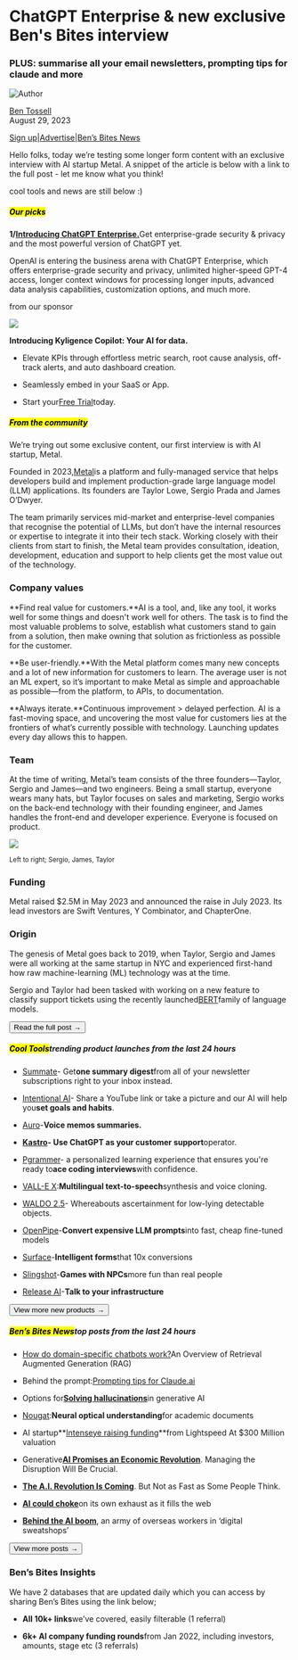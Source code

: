# ChatGPT Enterprise & new exclusive Ben's Bites interview

### PLUS: summarise all your email newsletters, prompting tips for claude and more

![Author](https://media.beehiiv.com/cdn-cgi/image/fit=scale-down,format=auto,onerror=redirect,quality=80/uploads/user/profile_picture/fc858b4d-39e3-4be1-abf4-2b55504e21a2/thumb_uJ4UYake_400x400.jpg)

[Ben Tossell](https://bensbites.beehiiv.com/authors/fc858b4d-39e3-4be1-abf4-2b55504e21a2)\
August 29, 2023

[Sign up](https://www.bensbites.co/?utm_source=bensbites\&utm_medium=referral\&utm_campaign=chatgpt-enterprise-new-exclusive-ben-s-bites-interview)|[Advertise](https://sponsor.bensbites.co/?utm_source=bensbites\&utm_medium=referral\&utm_campaign=chatgpt-enterprise-new-exclusive-ben-s-bites-interview)|[Ben’s Bites News](https://news.bensbites.co/?utm_source=bensbites\&utm_medium=referral\&utm_campaign=chatgpt-enterprise-new-exclusive-ben-s-bites-interview)

Hello folks, today we’re testing some longer form content with an exclusive interview with AI startup Metal. A snippet of the article is below with a link to the full post - let me know what you think!

cool tools and news are still below :)

##### <mark>**Our picks**</mark>

**1/**[**Introducing ChatGPT Enterprise.**](https://openai.com/blog/introducing-chatgpt-enterprise?utm_source=bensbites\&utm_medium=referral\&utm_campaign=chatgpt-enterprise-new-exclusive-ben-s-bites-interview)Get enterprise-grade security & privacy and the most powerful version of ChatGPT yet.

OpenAI is entering the business arena with ChatGPT Enterprise, which offers enterprise-grade security and privacy, unlimited higher-speed GPT-4 access, longer context windows for processing longer inputs, advanced data analysis capabilities, customization options, and much more.

from our sponsor

[![](https://media.beehiiv.com/cdn-cgi/image/fit=scale-down,format=auto,onerror=redirect,quality=80/uploads/asset/file/0775fef8-cb87-4c66-87af-9682c137c6ed/2SBpVyOQcBwansE8AfBC2bpqQ0W_Unknown.png)](https://kyligence.io/copilot?utm_medium=newsletter\&utm_source=bensbites\&utm_campaign=ky_community_bensbite_ads)

**Introducing Kyligence Copilot: Your AI for data.**

- Elevate KPIs through effortless metric search, root cause analysis, off-track alerts, and auto dashboard creation.

- Seamlessly embed in your SaaS or App.

- Start your[Free Trial](https://kyligence.io/copilot?utm_medium=newsletter\&utm_source=bensbites\&utm_campaign=ky_community_bensbite_ads)today.

##### <mark>**From the community**</mark>

We’re trying out some exclusive content, our first interview is with AI startup, Metal.

Founded in 2023,[Metal](https://getmetal.io/?utm_source=bensbites\&utm_medium=referral\&utm_campaign=chatgpt-enterprise-new-exclusive-ben-s-bites-interview)is a platform and fully-managed service that helps developers build and implement production-grade large language model (LLM) applications. Its founders are Taylor Lowe, Sergio Prada and James O’Dwyer.

The team primarily services mid-market and enterprise-level companies that recognise the potential of LLMs, but don’t have the internal resources or expertise to integrate it into their tech stack. Working closely with their clients from start to finish, the Metal team provides consultation, ideation, development, education and support to help clients get the most value out of the technology.

### Company values

\*\*Find real value for customers.\*\*AI is a tool, and, like any tool, it works well for some things and doesn't work well for others. The task is to find the most valuable problems to solve, establish what customers stand to gain from a solution, then make owning that solution as frictionless as possible for the customer.

\*\*Be user-friendly.\*\*With the Metal platform comes many new concepts and a lot of new information for customers to learn. The average user is not an ML expert, so it’s important to make Metal as simple and approachable as possible—from the platform, to APIs, to documentation.

\*\*Always iterate.\*\*Continuous improvement > delayed perfection. AI is a fast-moving space, and uncovering the most value for customers lies at the frontiers of what’s currently possible with technology. Launching updates every day allows this to happen.

### Team

At the time of writing, Metal’s team consists of the three founders—Taylor, Sergio and James—and two engineers. Being a small startup, everyone wears many hats, but Taylor focuses on sales and marketing, Sergio works on the back-end technology with their founding engineer, and James handles the front-end and developer experience. Everyone is focused on product.

![](https://media.beehiiv.com/cdn-cgi/image/fit=scale-down,format=auto,onerror=redirect,quality=80/uploads/asset/file/8fcdaef9-9e14-4af7-842e-62db6fad8862/Pilot_SF_2023_Half_304__1_.jpg)

<small>Left to right; Sergio, James, Taylor</small>

### Funding

Metal raised $2.5M in May 2023 and announced the raise in July 2023. Its lead investors are Swift Ventures, Y Combinator, and ChapterOne.

### Origin

The genesis of Metal goes back to 2019, when Taylor, Sergio and James were all working at the same startup in NYC and experienced first-hand how raw machine-learning (ML) technology was at the time.

Sergio and Taylor had been tasked with working on a new feature to classify support tickets using the recently launched[BERT](https://en.wikipedia.org/wiki/BERT_\(language_model\)?utm_source=bensbites\&utm_medium=referral\&utm_campaign=chatgpt-enterprise-new-exclusive-ben-s-bites-interview)family of language models.

[<button>Read the full post →</button>](https://bensbites.beehiiv.com/p/startup-profle-metal)

##### <mark>**Cool Tools**</mark>trending product launches from the last 24 hours

- [Summate](https://www.summate.io/?utm_source=bensbites\&utm_medium=referral\&utm_campaign=chatgpt-enterprise-new-exclusive-ben-s-bites-interview)- Get**one summary digest**from all of your newsletter subscriptions right to your inbox instead.

- [Intentional AI](https://www.intentionalai.app/?utm_source=bensbites\&utm_medium=referral\&utm_campaign=chatgpt-enterprise-new-exclusive-ben-s-bites-interview)- Share a YouTube link or take a picture and our AI will help you**set goals and habits**.

- [Auro](https://apps.apple.com/app/auro-voice-memos-summaries/id6450416604?utm_source=bensbites\&utm_medium=referral\&utm_campaign=chatgpt-enterprise-new-exclusive-ben-s-bites-interview)-**Voice memos summaries.**

- [**Kastro**](https://kastro.chat/?utm_source=bensbites\&utm_medium=referral\&utm_campaign=chatgpt-enterprise-new-exclusive-ben-s-bites-interview)**- Use ChatGPT as your customer support**operator.

- [Pgrammer](https://www.pgrammer.com/?utm_source=bensbites\&utm_medium=referral\&utm_campaign=chatgpt-enterprise-new-exclusive-ben-s-bites-interview)- a personalized learning experience that ensures you're ready to**ace coding interviews**with confidence.

- [VALL-E X](https://github.com/Plachtaa/VALL-E-X?utm_source=bensbites\&utm_medium=referral\&utm_campaign=chatgpt-enterprise-new-exclusive-ben-s-bites-interview):**Multilingual text-to-speech**synthesis and voice cloning.

- [WALDO 2.5](https://github.com/stephansturges/WALDO?utm_source=bensbites\&utm_medium=referral\&utm_campaign=chatgpt-enterprise-new-exclusive-ben-s-bites-interview)- Whereabouts ascertainment for low-lying detectable objects.

- [OpenPipe](https://openpipe.ai/?utm_source=bensbites\&utm_medium=referral\&utm_campaign=chatgpt-enterprise-new-exclusive-ben-s-bites-interview)-**Convert expensive LLM prompts**into fast, cheap fine-tuned models

- [Surface](https://withsurface.com/?utm_source=bensbites\&utm_medium=referral\&utm_campaign=chatgpt-enterprise-new-exclusive-ben-s-bites-interview)-**Intelligent forms**that 10x conversions

- [Slingshot](https://www.sling-shot.ai/?utm_source=bensbites\&utm_medium=referral\&utm_campaign=chatgpt-enterprise-new-exclusive-ben-s-bites-interview)-**Games with NPCs**more fun than real people

- [Release AI](https://release.com/?utm_source=bensbites\&utm_medium=referral\&utm_campaign=chatgpt-enterprise-new-exclusive-ben-s-bites-interview)-**Talk to your infrastructure**

[<button>View more new products →</button>](https://news.bensbites.co/tags/show?utm_source=bensbites\&utm_medium=referral\&utm_campaign=chatgpt-enterprise-new-exclusive-ben-s-bites-interview)

##### <mark>**Ben’s Bites News**</mark>top posts from the last 24 hours

- [How do domain-specific chatbots work?](https://scriv.ai/guides/retrieval-augmented-generation-overview/?utm_source=bensbites\&utm_medium=referral\&utm_campaign=chatgpt-enterprise-new-exclusive-ben-s-bites-interview)An Overview of Retrieval Augmented Generation (RAG)

- Behind the prompt:[Prompting tips for Claude.ai](https://www.youtube.com/watch?v=OfUn6HjwXhI\&ab_channel=Anthropic)

- Options for[**Solving hallucinations**](https://www.pinecone.io/learn/options-for-solving-hallucinations-in-generative-ai/?hss_channel=tw-1287624141001109504\&utm_source=bensbites\&utm_medium=referral\&utm_campaign=chatgpt-enterprise-new-exclusive-ben-s-bites-interview)in generative AI

- [Nougat](https://huggingface.co/papers/2308.13418?utm_source=bensbites\&utm_medium=referral\&utm_campaign=chatgpt-enterprise-new-exclusive-ben-s-bites-interview):**Neural optical understanding**for academic documents

- AI startup\*\*[Intenseye raising funding](https://www.forbes.com/sites/davidjeans/2023/08/28/lightspeed-intenseye-ai/?utm_source=bensbites\&utm_medium=referral\&utm_campaign=chatgpt-enterprise-new-exclusive-ben-s-bites-interview)\*\*from Lightspeed At $300 Million valuation

- Generative[**AI Promises an Economic Revolution**](https://www.wsj.com/articles/generative-ai-promises-an-economic-revolution-managing-the-disruption-will-be-crucial-b1c0f054?utm_source=bensbites\&utm_medium=referral\&utm_campaign=chatgpt-enterprise-new-exclusive-ben-s-bites-interview). Managing the Disruption Will Be Crucial.

- [**The A.I. Revolution Is Coming**](https://www.nytimes.com/2023/08/29/technology/ai-revolution-time.html?utm_source=bensbites\&utm_medium=referral\&utm_campaign=chatgpt-enterprise-new-exclusive-ben-s-bites-interview). But Not as Fast as Some People Think.

- [**AI could choke**](https://www.axios.com/2023/08/28/ai-content-flood-model-collapse?utm_source=bensbites\&utm_medium=referral\&utm_campaign=chatgpt-enterprise-new-exclusive-ben-s-bites-interview)on its own exhaust as it fills the web

- [**Behind the AI boom**](https://www.washingtonpost.com/world/2023/08/28/scale-ai-remotasks-philippines-artificial-intelligence/?utm_source=bensbites\&utm_medium=referral\&utm_campaign=chatgpt-enterprise-new-exclusive-ben-s-bites-interview), an army of overseas workers in ‘digital sweatshops’

[<button>View more posts →</button>](https://news.bensbites.co/tags/news/trending?utm_source=bensbites\&utm_medium=referral\&utm_campaign=chatgpt-enterprise-new-exclusive-ben-s-bites-interview)

### Ben’s Bites Insights

We have 2 databases that are updated daily which you can access by sharing Ben’s Bites using the link below;

- **All 10k+ links**we’ve covered, easily filterable (1 referral)

- **6k+ AI company funding rounds**from Jan 2022, including investors, amounts, stage etc (3 referrals)

